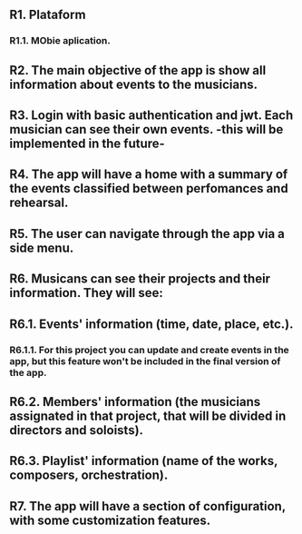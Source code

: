 ## R1. Plataform
  ### R1.1. MObie aplication.
## R2. The main objective of the app is show all information about events to the musicians.
## R3. Login with basic authentication and jwt. Each musician can see their own events. -this will be implemented in the future-
## R4. The app will have a home with a summary of the events classified between perfomances and rehearsal.
## R5. The user can navigate through the app via a side menu.
## R6. Musicans can see their projects and their information. They will see:
  ## R6.1. Events' information (time, date, place, etc.).
   ### R6.1.1. For this project you can update and create events in the app, but this feature won't be included in the final version of the app.
  ## R6.2. Members' information (the musicians assignated in that project, that will be divided in directors and soloists).
  ## R6.3. Playlist' information (name of the works, composers, orchestration).
## R7. The app will have a section of configuration, with some customization features.
